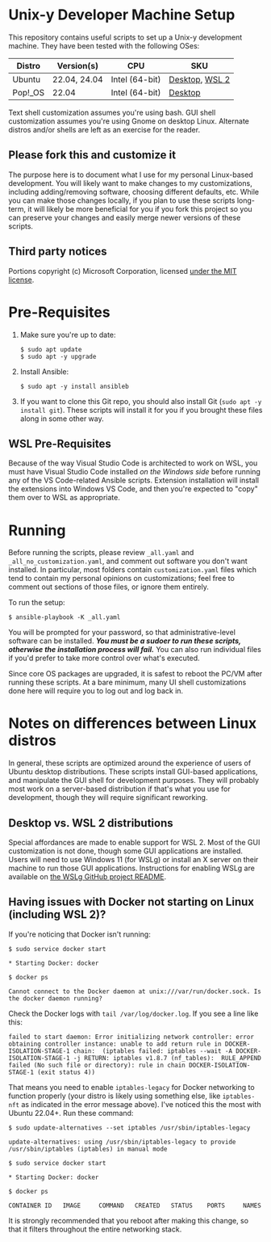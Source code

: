 # Unix-y Developer Machine Setup

This repository contains useful scripts to set up a Unix-y development machine. They have been tested with the following OSes:

Distro  | Version(s)   | CPU            | SKU
------- | ------------ | -------------- | ---
Ubuntu  | 22.04, 24.04 | Intel (64-bit) | [Desktop](https://www.ubuntu.com/download/desktop), [WSL 2](https://www.microsoft.com/en-us/p/ubuntu/9nblggh4msv6)
Pop!_OS | 22.04        | Intel (64-bit) | [Desktop](https://system76.com/pop)

Text shell customization assumes you're using bash. GUI shell customization assumes you're using Gnome on desktop Linux. Alternate distros and/or shells are left as an exercise for the reader.

## Please fork this and customize it

The purpose here is to document what I use for my personal Linux-based development. You will likely want to make changes to my customizations, including adding/removing software, choosing different defaults, etc. While you can make those changes locally, if you plan to use these scripts long-term, it will likely be more beneficial for you if you fork this project so you can preserve your changes and easily merge newer versions of these scripts.

## Third party notices

Portions copyright (c) Microsoft Corporation, licensed [under the MIT license](https://github.com/microsoft/vscode/blob/afd102cbd2e17305a510701d7fd963ec2528e4ea/LICENSE.txt).

# Pre-Requisites

1. Make sure you're up to date:

   ```shell
   $ sudo apt update
   $ sudo apt -y upgrade
   ```

2. Install Ansible:

   ```shell
   $ sudo apt -y install ansibleb
   ```

3. If you want to clone this Git repo, you should also install Git (`sudo apt -y install git`). These scripts will install it for you if you brought these files along in some other way.

## WSL Pre-Requisites

Because of the way Visual Studio Code is architected to work on WSL, you must have Visual Studio Code installed _on the Windows side_ before running any of the VS Code-related Ansible scripts. Extension installation will install the extensions into Windows VS Code, and then you're expected to "copy" them over to WSL as appropriate.

# Running

Before running the scripts, please review `_all.yaml` and `_all_no_customization.yaml`, and comment out software you don't want installed. In particular, most folders contain `customization.yaml` files which tend to contain my personal opinions on customizations; feel free to comment out sections of those files, or ignore them entirely.

To run the setup:

```shell
$ ansible-playbook -K _all.yaml
```

You will be prompted for your password, so that administrative-level software can be installed. _**You must be a sudoer to run these scripts, otherwise the installation process will fail.**_ You can also run individual files if you'd prefer to take more control over what's executed.

Since core OS packages are upgraded, it is safest to reboot the PC/VM after running these scripts. At a bare minimum, many UI shell customizations done here will require you to log out and log back in.

# Notes on differences between Linux distros

In general, these scripts are optimized around the experience of users of Ubuntu desktop distributions. These scripts install GUI-based applications, and manipulate the GUI shell for development purposes. They will probably most work on a server-based distribution if that's what you use for development, though they will require significant reworking.

## Desktop vs. WSL 2 distributions

Special affordances are made to enable support for WSL 2. Most of the GUI customization is not done, though some GUI applications are installed. Users will need to use Windows 11 (for WSLg) or install an X server on their machine to run those GUI applications. Instructions for enabling WSLg are available on [the WSLg GitHub project README](https://github.com/microsoft/wslg/blob/HEAD/README.md).

## Having issues with Docker not starting on Linux (including WSL 2)?

If you're noticing that Docker isn't running:

```shell
$ sudo service docker start

* Starting Docker: docker

$ docker ps

Cannot connect to the Docker daemon at unix:///var/run/docker.sock. Is the docker daemon running?
```

Check the Docker logs with `tail /var/log/docker.log`. If you see a line like this:

```shell
failed to start daemon: Error initializing network controller: error obtaining controller instance: unable to add return rule in DOCKER-ISOLATION-STAGE-1 chain:  (iptables failed: iptables --wait -A DOCKER-ISOLATION-STAGE-1 -j RETURN: iptables v1.8.7 (nf_tables):  RULE_APPEND failed (No such file or directory): rule in chain DOCKER-ISOLATION-STAGE-1 (exit status 4))
```

That means you need to enable `iptables-legacy` for Docker networking to function properly (your distro is likely using something else, like `iptables-nft` as indicated in the error message above). I've noticed this the most with Ubuntu 22.04+. Run these command:

```shell
$ sudo update-alternatives --set iptables /usr/sbin/iptables-legacy

update-alternatives: using /usr/sbin/iptables-legacy to provide /usr/sbin/iptables (iptables) in manual mode

$ sudo service docker start

* Starting Docker: docker

$ docker ps

CONTAINER ID   IMAGE     COMMAND   CREATED   STATUS    PORTS     NAMES
```

It is strongly recommended that you reboot after making this change, so that it filters throughout the entire networking stack.
